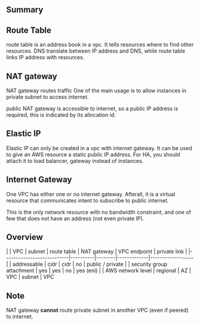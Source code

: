 ## Summary


## Route Table

route table is an address book in a vpc. It tells resources where to find other resources. DNS translate between IP address and DNS, while route table links IP address with resources.

## NAT gateway

NAT gateway routes traffic
One of the main usage is to allow instances in private subnet to access internet.

public NAT gateway is accessible to internet, so a public IP address is required, this is indicated by its allocation id.

## Elastic IP

Elastic IP can only be created in a vpc with internet gateway. It can be used to give an AWS resource a static public IP address. For HA, you should attach it to load balancer, gateway instead of instances.

## Internet Gateway

One VPC has either one or no internet gateway. Afterall, it is a virtual resource that communicates intent to subscribe to public internet.

This is the only network resource with no bandwidth constraint, and one of few that does not have an address (not even private IP).

## Overview

|                           | VPC      | subnet | route table | NAT gateway      | VPC endpoint | private link |
|---------------------------|----------|--------|-------------|------------------|
| addressable               | cidr     | cidr   | no          | public / private | 
| security group attachment | yes      | yes    | no          | yes (eni)        |
| AWS network level         | regional | AZ     | VPC         | subnet           | VPC

## Note

NAT gateway **cannot** route private subnet in another VPC (even if peered) to internet.
